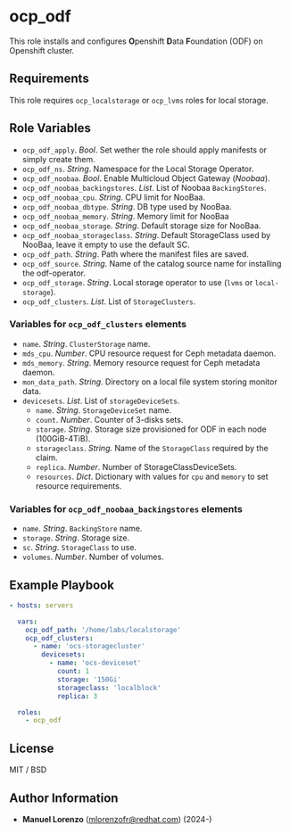 # ocp_odf
This role installs and configures **O**penshift **D**ata **F**oundation (ODF) on Openshift cluster.

## Requirements
This role requires `ocp_localstorage` or `ocp_lvms` roles for local storage.

## Role Variables
* `ocp_odf_apply`. _Bool_. Set wether the role should apply manifests or simply create them.
* `ocp_odf_ns`. _String_. Namespace for the Local Storage Operator.
* `ocp_odf_noobaa`. _Bool_. Enable Multicloud Object Gateway (_Noobaa_).
* `ocp_odf_noobaa_backingstores`. _List_. List of Noobaa `BackingStores`.
* `ocp_odf_noobaa_cpu`. _String_. CPU limit for NooBaa.
* `ocp_odf_noobaa_dbtype`. _String_. DB type used by NooBaa.
* `ocp_odf_noobaa_memory`. _String_. Memory limit for NooBaa
* `ocp_odf_noobaa_storage`. _String_. Default storage size for NooBaa.
* `ocp_odf_noobaa_storageclass`. _String_. Default StorageClass used by NooBaa, leave it empty to use the default SC.
* `ocp_odf_path`. _String_. Path where the manifest files are saved.
* `ocp_odf_source`. _String_. Name of the catalog source name for installing the odf-operator.
* `ocp_odf_storage`. _String_. Local storage operator to use (`lvms` or `local-storage`).
* `ocp_odf_clusters`. _List_. List of `StorageClusters`.

### Variables for `ocp_odf_clusters` elements
* `name`. _String_. `ClusterStorage` name.
* `mds_cpu`. _Number_. CPU resource request for Ceph metadata daemon.
* `mds_memory`. _String_. Memory resource request for Ceph metadata daemon.
* `mon_data_path`. _String_. Directory on a local file system storing monitor data.
* `devicesets`. _List_. List of `storageDeviceSets`.
    * `name`. _String_. `StorageDeviceSet` name.
    * `count`. _Number_. Counter of 3-disks sets.
    * `storage`. _String_. Storage size provisioned for ODF in each node (100GiB-4TiB).
    * `storageclass`. _String_. Name of the `StorageClass` required by the claim.
    * `replica`. _Number_. Number of StorageClassDeviceSets.
    * `resources`. _Dict_. Dictionary with values for `cpu` and `memory` to set resource requirements.

### Variables for `ocp_odf_noobaa_backingstores` elements
* `name`. _String_. `BackingStore` name.
* `storage`. _String_. Storage size.
* `sc`. _String_. `StorageClass` to use.
* `volumes`. _Number_. Number of volumes.

## Example Playbook
```yaml
- hosts: servers

  vars:
    ocp_odf_path: '/home/labs/localstorage'
    ocp_odf_clusters:
      - name: 'ocs-storagecluster'
        devicesets:
          - name: 'ocs-deviceset'
            count: 1
            storage: '150Gi'
            storageclass: 'localblock'
            replica: 3

  roles:
    - ocp_odf
```

## License
MIT / BSD

## Author Information
 - **Manuel Lorenzo** (mlorenzofr@redhat.com) (2024-)
